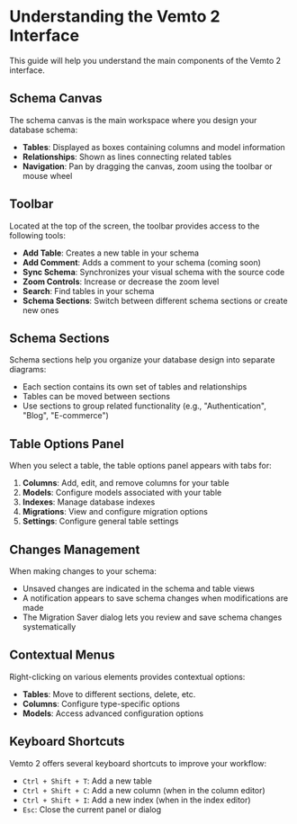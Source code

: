 # Understanding the Vemto 2 Interface

This guide will help you understand the main components of the Vemto 2 interface.

## Schema Canvas

The schema canvas is the main workspace where you design your database schema:

- **Tables**: Displayed as boxes containing columns and model information
- **Relationships**: Shown as lines connecting related tables
- **Navigation**: Pan by dragging the canvas, zoom using the toolbar or mouse wheel

## Toolbar

Located at the top of the screen, the toolbar provides access to the following tools:

- **Add Table**: Creates a new table in your schema
- **Add Comment**: Adds a comment to your schema (coming soon)
- **Sync Schema**: Synchronizes your visual schema with the source code
- **Zoom Controls**: Increase or decrease the zoom level
- **Search**: Find tables in your schema
- **Schema Sections**: Switch between different schema sections or create new ones

## Schema Sections

Schema sections help you organize your database design into separate diagrams:

- Each section contains its own set of tables and relationships
- Tables can be moved between sections
- Use sections to group related functionality (e.g., "Authentication", "Blog", "E-commerce")

## Table Options Panel

When you select a table, the table options panel appears with tabs for:

1. **Columns**: Add, edit, and remove columns for your table
2. **Models**: Configure models associated with your table
3. **Indexes**: Manage database indexes
4. **Migrations**: View and configure migration options
5. **Settings**: Configure general table settings

## Changes Management

When making changes to your schema:

- Unsaved changes are indicated in the schema and table views
- A notification appears to save schema changes when modifications are made
- The Migration Saver dialog lets you review and save schema changes systematically

## Contextual Menus

Right-clicking on various elements provides contextual options:

- **Tables**: Move to different sections, delete, etc.
- **Columns**: Configure type-specific options
- **Models**: Access advanced configuration options

## Keyboard Shortcuts

Vemto 2 offers several keyboard shortcuts to improve your workflow:

- `Ctrl + Shift + T`: Add a new table
- `Ctrl + Shift + C`: Add a new column (when in the column editor)
- `Ctrl + Shift + I`: Add a new index (when in the index editor)
- `Esc`: Close the current panel or dialog
